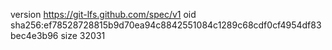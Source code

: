 version https://git-lfs.github.com/spec/v1
oid sha256:ef78528728815b9d70ea94c8842551084c1289c68cdf0cf4954df83bec4e3b96
size 32031
